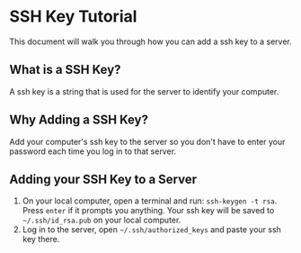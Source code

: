 # SSH Key Tutorial
This document will walk you through how you can add a ssh key to a server.

## What is a SSH Key?
A ssh key is a string that is used for the server to identify your computer.

## Why Adding a SSH Key?
Add your computer's ssh key to the server so you don't have to enter your password each time you log in to that server.

## Adding your SSH Key to a Server
1. On your local computer, open a terminal and run: `ssh-keygen -t rsa`. Press `enter` if it prompts you anything. Your ssh key will be saved to `~/.ssh/id_rsa.pub` on your local computer.
2. Log in to the server, open `~/.ssh/authorized_keys` and paste your ssh key there.
